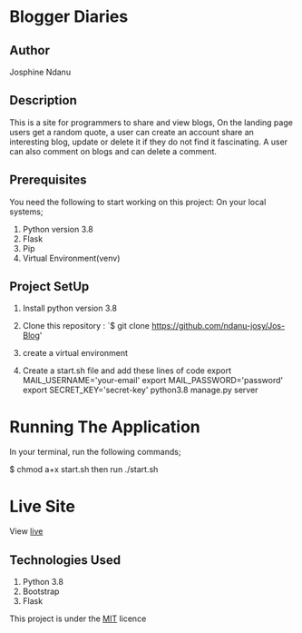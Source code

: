 # Blogger Diaries

## Author
Josphine Ndanu

## Description
This is a site for programmers to share and view blogs, On the landing page users get a random quote, a user can create an account share an interesting blog, update or delete it if they do not find it fascinating. A user can also comment on blogs and can delete a comment. 

## Prerequisites
You need the following to start working on this project: On your local systems;

1. Python version 3.8
2. Flask
3. Pip
4. Virtual Environment(venv)


## Project SetUp
1. Install python version 3.8
1. Clone this repository :  `$ git clone https://github.com/ndanu-josy/Jos-Blog'
1. create  a virtual environment 

1. Create a start.sh file and add these lines of code
    export MAIL_USERNAME='your-email'
    export MAIL_PASSWORD='password'
    export SECRET_KEY='secret-key'
    python3.8 manage.py server


# Running The Application
In your terminal, run the following commands;
 
 $ chmod a+x start.sh
 then run ./start.sh

# Live Site 
View [live](https://blogger-diaries.herokuapp.com/)

## Technologies Used
1. Python 3.8
2. Bootstrap
3. Flask



This project is under the  [MIT](LICENSE) licence
